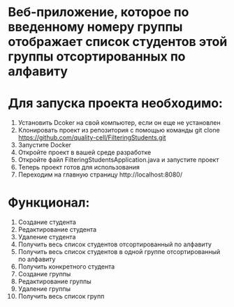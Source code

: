 # Веб-приложение, которое по введенному номеру группы отображает список студентов этой группы отсортированных по алфавиту

# Для запуска проекта необходимо:

1. Установить Dcoker на свой компьютер, если он еще не установлен
2. Клонировать проект из репозитория с помощью команды git clone https://github.com/quality-cell/FilteringStudents.git
3. Запустите Docker
4. Откройте проект в вашей среде разработке
5. Откройте файл FilteringStudentsApplication.java и запустите проект
6. Теперь проект готов для использования
7. Переходим на главную страницу http://localhost:8080/

# Функционал:

1. Создание студента
2. Редактирование студента
3. Удаление студента
4. Получить весь список студентов отсортированный по алфавиту
5. Получить весь список студентов в одной группе отсортированный по алфавиту
6. Получить конкретного студента
7. Создание группы
8. Редактирование группы
9. Удаление группы
10. Получить весь список групп
